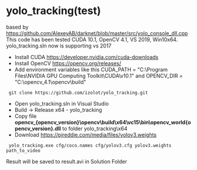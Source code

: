 # yolo_tracking(test) 
based by https://github.com/AlexeyAB/darknet/blob/master/src/yolo_console_dll.cpp
This code has been tested CUDA 10.1, OpenCV 4.1, VS 2019, Win10x64.
yolo_tracking.sln now is supporting vs 2017
- Install CUDA https://developer.nvidia.com/cuda-downloads
- Install OpenCV https://opencv.org/releases/
- Add environment variables like this CUDA_PATH = "C:\Program Files\NVIDIA GPU Computing Toolkit\CUDA\v10.1" and OPENCV_DIR = "C:\opencv_4.1\opencv\build"
```
 git clone https://github.com/izolot/yolo_tracking.git 
```
- Open yolo_tracking.sln in Visual Studio
- Build -> Release x64 - yolo_tracking
- Copy file <b>opencv_{opencv_version}\opencv\build\x64\vc15\bin\opencv_world{opencv_version}.dll</b> to folder yolo_tracking\x64
- Download https://pjreddie.com/media/files/yolov3.weights
``` 
 yolo_tracking.exe cfg/coco.names cfg/yolov3.cfg yolov3.weights path_to_video
```
Result will be saved to result.avi in Solution Folder
